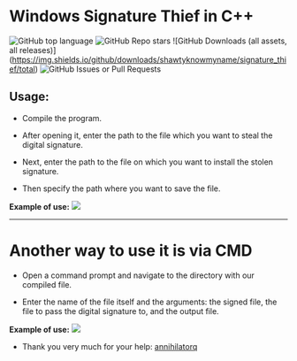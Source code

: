 # Windows Signature Thief in C++

![GitHub top language](https://img.shields.io/github/languages/top/shawtyknowmyname/signature_thief)
![GitHub Repo stars](https://img.shields.io/github/stars/shawtyknowmyname/signature_thief)
![GitHub Downloads (all assets, all releases)] (https://img.shields.io/github/downloads/shawtyknowmyname/signature_thief/total)
![GitHub Issues or Pull Requests](https://img.shields.io/github/issues/shawtyknowmyname/signature_thief)
## Usage:
- Compile the program.

- After opening it, enter the path to the file which you want to steal the digital signature.

- Next, enter the path to the file on which you want to install the stolen signature.

- Then specify the path where you want to save the file.

**Example of use:**
![](https://i.imgur.com/hjeMOfP.png)

---

# Another way to use it is via CMD
- Open a command prompt and navigate to the directory with our compiled file. 

- Enter the name of the file itself and the arguments: the signed file, the file to pass the digital signature to, and the output file. 

**Example of use:**
![](https://i.imgur.com/WE2P8Z5.png)

- Thank you very much for your help: [annihilatorq](https://github.com/annihilatorq)

